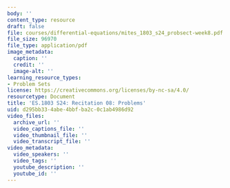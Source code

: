 ```yaml
---
body: ''
content_type: resource
draft: false
file: courses/differential-equations/mites_1803_s24_probsect-week8.pdf
file_size: 96970
file_type: application/pdf
image_metadata:
  caption: ''
  credit: ''
  image-alt: ''
learning_resource_types:
- Problem Sets
license: https://creativecommons.org/licenses/by-nc-sa/4.0/
resourcetype: Document
title: 'ES.1803 S24: Recitation 08: Problems'
uid: d295bb33-4abe-4bbf-ba2c-0c1ab4986d92
video_files:
  archive_url: ''
  video_captions_file: ''
  video_thumbnail_file: ''
  video_transcript_file: ''
video_metadata:
  video_speakers: ''
  video_tags: ''
  youtube_description: ''
  youtube_id: ''
---
```

